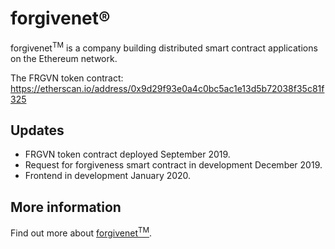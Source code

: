 # forgivenet® 

forgivenet<sup>TM</sup> is a company building distributed smart contract applications on the Ethereum network.

The FRGVN token contract: <a href="https://etherscan.io/address/0x9d29f93e0a4c0bc5ac1e13d5b72038f35c81f325">https://etherscan.io/address/0x9d29f93e0a4c0bc5ac1e13d5b72038f35c81f325</a>


## Updates

* FRGVN token contract deployed September 2019.
* Request for forgiveness smart contract in development December 2019.
* Frontend in development January 2020.



## More information

Find out more about <a href="https://forgivenet.co.uk">forgivenet<sup>TM</sup></a>.
